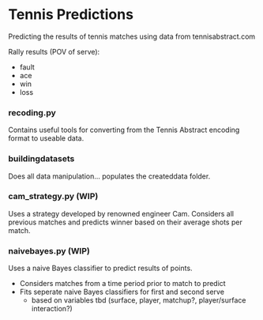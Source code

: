 
# Tennis Predictions
Predicting the results of tennis matches using data from tennisabstract.com

Rally results (POV of serve):
- fault
- ace
- win
- loss

### recoding.py
Contains useful tools for converting from the Tennis Abstract encoding format to useable data. 

### buildingdatasets
Does all data manipulation... populates the createddata folder.

### cam_strategy.py (WIP)
Uses a strategy developed by renowned engineer Cam. Considers all previous matches and predicts winner based on their average shots per match.

### naivebayes.py (WIP)
Uses a naive Bayes classifier to predict results of points.
- Considers matches from a time period prior to match to predict
- Fits seperate naive Bayes classifiers for first and second serve
    - based on variables tbd (surface, player, matchup?, player/surface interaction?)